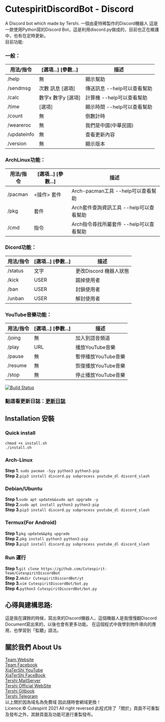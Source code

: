 # CutespiritDiscordBot - Discord
A Discord bot which made by Tershi. 一個由夏特稀製作的Discord機器人
這是一款使用Python寫的Discord Bot，這是利用discord.py做成的，目前也正在維護中，也有在定時更新。<br>
目前功能:<br>
### 一般：
| 用法/指令 | [選項...] [參數...] | 描述 |
|-----|-----|-----|
| /help | 無 | 顯示幫助 |
| /sendmsg | 次數 訊息 [選項] | 傳送訊息 --help可以查看幫助 |
| /calc | 數字x 數字y [選項] | 計算機 --help可以查看幫助 |
| /time | [選項] | 顯示時間 --help可以查看幫助 |
| /count | 無 | 倒數計時 |
| /weareroc | 無 | 我們是中國(中華民國) |
| /updateinfo | 無 | 查看更新內容 |
| /version | 無 | 顯示版本 |

### ArchLinux功能：
| 用法/指令 | [選項...] [參數...] | 描述 |
|-----|-----|-----
| /pacman | <操作> 套件 | Arch-pacman工具 --help可以查看幫助 |
| /pkg | 套件 | Arch套件查詢資訊工具 --help可以查看幫助 |
| /cmd | 指令 | Arch指令尋找所屬套件 --help可以查看幫助 |

### Dicord功能：
| 用法/指令 | [選項...] [參數...] | 描述 |
|-----|-----|------|
| /status | 文字 | 更改Discord 機器人狀態 |
| /kick | USER | 踢掉使用者 |
| /ban | USER | 封鎖使用者 |
| /unban | USER | 解封使用者 |

### YouTube音樂功能：
| 用法/指令 | [選項...] [參數...] | 描述 |
|-----|-----|-----|
| /joing | 無 | 加入到語音頻道 |
| /play | URL | 播放YouTube音樂 |
| /pause | 無 | 暫停播放YouTube音樂 |
| /resume | 無 | 恢復播放YouTube音樂 |
| /stop | 無 | 停止播放YouTube音樂 |

[![Build Status](http://img.shields.io/travis/badges/badgerbadgerbadger.svg?style=flat-square)](https://travis-ci.org/badges/badgerbadgerbadger)

### 點這看更新日誌：[更新日誌](/updateInfo.md)

## Installation 安裝<br>
### **Quick install**
``chmod +x install.sh``<br>
``./install.sh``

### **Arch-Linux**<br>
**Step 1.** ``sudo pacman -Syy python3 python3-pip`` <br>
**Step 2.**``pip3 install discord.py subprocess youtube_dl discord_slash``<br>

### **Debian/Ubuntu**<br>
**Step 1.**``sudo apt update&&sudo apt upgrade -y``<br>
**Step 2.**``sudo apt install python3 python3-pip``<br>
**Step 3.**``pip3 install discord.py subprocess youtube_dl discord_slash``<br>

### **Termux(For Android)**<br>
**Step 1.**``pkg update&&pkg upgrade``<br>
**Step 2.**``pkg install python3 python3-pip``<br>
**Step 3.**``pip3 install discord.py subprocess youtube_dl discord_slash``<br>

### Run 運行
**Step 1.**``git clone https://github.com/Cutespirit-Team/CutespiritDiscordBot``<br>
**Step 2.**``mkdir CutespiritDiscordBot/yt``<br>
**Step 3.**``vim CutespiritDiscordBot/bot.py``<br>
**Step 4.**``python3 CutespiritDiscordBot/bot.py``<br>

## 心得與建構思路:
這是我在課餘的時候，寫出來的Discord機器人，這個機器人是我慢慢翻Discord Document寫出來的，以後也會有更多功能。
在這個程式中我學到物件導向的應用，也學習到「監聽」語法。

## 關於我們 About Us

[Team Website](www.tershi.ml) <br>
[Team Facebook](https://www.facebook.com/cutespirit05428/) <br>
[XiaTerShi YouTube](https://www.youtube.com/channel/UCPdpFDFOp3sPbZhRkaQVaQA) <br>
[XiaTerShi FaceBook](https://www.facebook.com/Tershi25648) <br>
[Tershi MailServer](https://mail.tershi.ml) <br>
[Tershi Official WebSite](https://cutespirit.tershi.ml) <br>
[Tershi Gitbook](https://gitbook.tershi.ml) <br>
[Tershi Telegram](https://t.me/TershiXia) <br>
以上關於因為域名為免費域 因此隨時會網域更換！ <br>
Licence:© Cutespirit 2021 All right reversed 此程式除了「關於」頁面不可重製及發布之外，其餘頁面及功能可進行重製發布。
